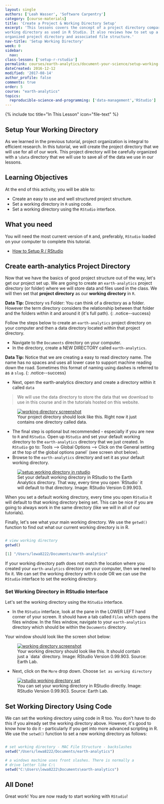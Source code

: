 ```yaml
---
layout: single
authors: ['Leah Wasser', 'Software Carpentry']
category: [course-materials]
title: 'Create a Project & Working Directory Setup'
excerpt: 'This lessons covers the concept of a project directory compared to a
working directory as used in R Studio. It also reviews how to set up a clearly
organized project directory and associated file structure.'
nav-title: 'Setup Working Directory'
week: 0
sidebar:
  nav:
class-lesson: ['setup-r-rstudio']
permalink: courses/earth-analytics/document-your-science/setup-working-directory/
dateCreated: 2016-12-12
modified: '2017-08-14'
author_profile: false
comments: true
order: 5
course: "earth-analytics"
topics:
  reproducible-science-and-programming: ['data-management','RStudio']
---
```

{% include toc title="In This Lesson" icon="file-text" %}


## Setup Your Working Directory

As we learned in the previous tutorial, project organization is integral to
efficient research. In this tutorial, we will create the project directory that
we will use for all of our work. This project directory will be carefully
organized with a `\data` directory that we will use to save all of the data we
use in our lessons.

<div class='notice--success' markdown="1">

## <i class="fa fa-graduation-cap" aria-hidden="true"></i> Learning Objectives
At the end of this activity, you will be able to:

* Create an easy to use and well structured project structure.
* Set a working directory in `R` using code.
* Set a working directory using the `RStudio` interface.

## <i class="fa fa-check-square-o fa-2" aria-hidden="true"></i> What you need

You will need the most current version of `R` and, preferably, `RStudio` loaded on
your computer to complete this tutorial.

* [How to Setup R / RStudio](/courses/earth-analytics/document-your-science/setup-r-rstudio/)

</div>


## Create earth-analytics Project Directory

Now that we have the basics of good project structure out of the way, let's get
our project set up. We are going to create an `earth-analytics` project directory
(or folder) where we will store data and files used in the class. We will then
set that **project directory** as our **working directory** in `R`.

<i class="fa fa-star"></i> **Data Tip:** Directory vs Folder: You can think
of a directory as a folder. However the term directory considers the relationship
between that folder and the folders within it and around it (it's full path).
{: .notice--success}

Follow the steps below to create an `earth-analytics` project directory on your
computer and then a data directory located within that project directory.

* Navigate to the `Documents` directory on your computer.
* In the directory, create a NEW DIRECTORY called `earth-analytics`.

<i class="fa fa-star"></i> **Data Tip:** Notice that we are creating a easy to
read directory name. The name has no spaces and uses all lower case to support
machine reading down the road. Sometimes this format of naming using dashes is
referred to as a `slug`.
{: .notice--success}

* Next, open the earth-analytics directory and create a directory within it
called `data`

> We will use the data directory to store the data that we download to use in
> this course and in the tutorials hosted on this website.

<figure>
	<a href="{{ site.url }}/images/courses/earth-analytics/document-your-science/setup-r-rstudio/working-dir-os.png">
	<img src="{{ site.url }}/images/courses/earth-analytics/document-your-science/setup-r-rstudio/working-dir-os.png" alt="working directory screenshot"></a>
	<figcaption> Your project directory should look like this. Right now it just
	contains one directory called data.
	</figcaption>
</figure>

* The final step is optional but recommended - especially if you are new to `R`
and `RStudio`. Open up `RStudio` and set your default working directory
to the `earth-analytics` directory that we just created. In `RStudio` go to:
Tools --> Global Options --> Click on the General setting at the top of the global
options panel` (see screen shot below).
* Browse to the `earth-analytics` directory and set it as your default working directory.

<figure>
	<a href="{{ site.url }}/images/courses/earth-analytics/document-your-science/setup-r-rstudio/r-studio-wd-setup.png">
	<img src="{{ site.url }}/images/courses/earth-analytics/document-your-science/setup-r-rstudio/r-studio-wd-setup.png" alt="setup working directory in rstudio"></a>
	<figcaption> Set your default working directory in RStudio to the Earth Analytics
  directory. That way, every time you open `RStudio` it will default to that
  directory. Image: RStudio Version 0.99.903.
	</figcaption>
</figure>

When you set a default working directory, every time you open `RStudio` it will
default to that working directory being set. This can be nice if you are going
to always work in the same directory (like we will in all of our tutorials).

Finally, let's see what your main working directory. We use the  `getwd()` function
to find out what our current working directory is in R.


```r

# view working directory
getwd()

```


```r
[1] "/Users/lewa8222/Documents/earth-analytics"
```

If your working directory path does not match the location where you created your
`earth-analytics` directory on your computer, then we need to fix it. We can
set the working directory with `R` code OR we can use the `RStudio` interface to
set the working directory.

### Set Working Directory in RStudio Interface

Let's set the working directory using the `RStudio` interface.

* In the `RStudio` interface, look at the pane in the LOWER LEFT hand corner of your
screen. It should have a tab called `Files` which opens the files window. In
the files window, navigate to your `earth-analytics` directory which should be
within the `Documents` directory.

Your window should look like the screen shot below:

<figure>
	<a href="{{ site.url }}/images/courses/earth-analytics/document-your-science/setup-r-rstudio/working-directory.png">
	<img src="{{ site.url }}/images/courses/earth-analytics/document-your-science/setup-r-rstudio/working-directory.png" alt="working directory screenshot"></a>
	<figcaption> Your working directory should look like this. It should contain
	just a `data` directory. Image: RStudio Version 0.99.903. Source: Earth Lab.
	</figcaption>
</figure>

* Next, click on the `More` drop down. Choose `Set as working directory`

<figure>
	<a href="{{ site.url }}/images/courses/earth-analytics/document-your-science/setup-r-rstudio/set-working-dir-rstudio.png">
	<img src="{{ site.url }}/images/courses/earth-analytics/document-your-science/setup-r-rstudio/set-working-dir-rstudio.png" alt="rstudio working directory set"></a>
	<figcaption> You can set your working directory in RStudio directly. Image: RStudio Version 0.99.903. Source: Earth Lab.
	</figcaption>
</figure>


## Set Working Directory Using Code

We can set the working directory  using code in R too. You don't have to do this
if you already set the working directory above. However, it's good to know how
to do it - particularly if you get into more advanced scripting in R. We use the
 `setwd()` function to set a new working directory as follows:



```r

# set working directory - MAC File Structure - backslashes
setwd("/Users/lewa8222/Documents/earth-analytics")

# a windows machine uses front slashes. There is normally a
# drive letter like C:\
setwd("C:\Users\lewa8222\Documents\earth-analytics")

```

## All Done!
Great work! You are now ready to start working with `RStudio`!
